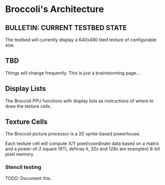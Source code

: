 # Broccoli's Architecture

## **BULLETIN**: CURRENT TESTBED STATE

The testbed will currently display a 640x480 tiled texture of configurable size.

## TBD

Things will change frequently. This is just a brainstorming page...

## Display Lists

The Broccoli PPU functions with display lists as instructions of where to draw
the texture cells.

## Texture Cells

The Broccoli picture processor is a 2D sprite-based powerhouse.

Each texture cell will compute X/Y pixel/coordinate data based on a matrix
and a power-of-2 square (RTL defines it, 32x and 128x are examples) 8-bit pixel
memory.

### Stencil testing

TODO: Document this.
